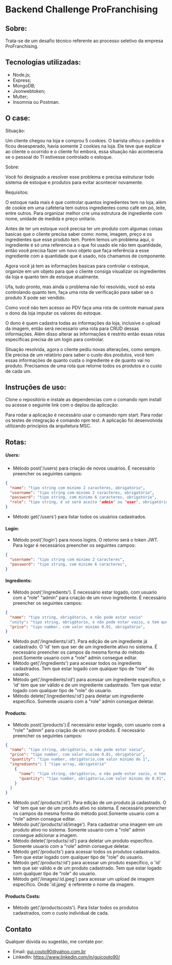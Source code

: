 # Backend Challenge ProFranchising

## Sobre:
Trata-se de um desafio técnico referente ao processo seletivo da empresa ProFranchising.

## Tecnologias utilizadas:
- Node.js;
- Express;
- MongoDB;
- Jsonwebtoken;
- Multer;
- Insomnia ou Postman.

## O case:

Situação:

Um cliente chegou na loja e comprou 5 cookies. O barista olhou o pedido e ficou desesperado, havia somente 2 cookies na loja.
Ele teve que explicar ao cliente o ocorrido e o cliente foi embora, essa situação não aconteceria se o pessoal do TI estivesse controlado o estoque.

Sobre:

Você foi designado a resolver esse problema e precisa estruturar todo sistema de estoque e produtos para evitar acontecer novamente.

Requisitos:

O estoque nada mais é que controlar quantos ingredientes tem na loja, além de cookie em uma cafeteria tem outros ingredientes como café em pó, leite, entre outros.
Para organizar melhor crie uma estrutura de ingrediente com nome, unidade de medida e preço unitario.

Antes de ter um estoque você precisa ter um produto com algumas coisas basicas que o cliente precisa saber como: nome, imagem, preço e os ingredientes que esse produto tem. 
Porém temos um problema aqui, o ingrediente é só uma referencia a o que foi usado ele não tem quantidade, então você precisa fazer um novo objeto que faça referência a esse ingrediente com a quantidade que é usado, nós chamamos de componente.

Agora você já tem as informações basicas para controlar o estoque, organize em um objeto para que o cliente consiga visualizar os ingredientes da loja e quanto tem de estoque atualmente.

Ufa, tudo pronto, mas ainda o problema não foi resolvido, você só esta controlando quanto tem, faça uma rota de verificação para saber se o produto X pode ser vendido. 

Como você não tem acesso ao PDV faça uma rota de controle manual para o dono da loja imputar os valores do estoque.

O dono é quem cadastra todas as informações da loja, inclusive o upload da imagem, então será necessario uma rota para CRUD dessas informações.
Além disso alterar as informações é restrito então essas rotas especificas precisa de um login para controlar.

Situação resolvida, agora o cliente pediu novas alterações, como sempre. Ele precisa de um relatório para saber o custo dos produtos, você tem essas informações de quanto custa o ingrediente e de quanto vai no produto.
Precisamos de uma rota que retorne todos os produtos e o custo de cada um.

## Instruções de uso:

Clone o repositório e instale as dependencias com o comando npm install ou acesse o seguinte link com o deplou da aplicação:
<LINK DO DEPLOY>
Para rodar a aplicação é necessário usar o comando npm start.
Para rodar os testes de integração é comando npm test.
A aplicação foi desenvolvida utilizando principios da arquitetura MSC.

## Rotas:
  ##### Users:
  - Método post('/users) para criação de novos usuários. É necessário preencher os seguintes campos:
  ```json
  {
    "name": "tipo string com minimo 2 caracteres, obrigatório",
    "username": "tipo string com minimo 2 caracteres, obrigatório",
    "password": "tipo string, com minimo 6 caracteres, obrigatório",
    "role": "tipo string, é só será aceito "admin" ou "user", obrigatório"
  }
  ```
  - Método get('/users') para listar todos os usuários cadastrados.
  
  #### Login:
  - Método post('/login') para novos logins. O retorno será o token JWT. Para logar é necessários preencher os seguintes campos:
  ```json
  {
    "username": "tipo string com minimo 2 caracteres",
    "password": "tipo string, com minimo 6 caracteres",
  }
  ```
  #### Ingredients:
  - Método post('/ingredients'). É necessário estar logado, com usuario com a "role" "admin" para criação de um novo ingrediente. É necessário preencher os seguintes campos:
  ```json
  {
    "name": "tipo string, obrigátorio, e não pode estar vazio"
    "unity": "tipo string, obrigátorio, e não pode estar vazio, e tem que ser entre "kg", "l" ou "un"",
    "price": "tipo number, com valor minimo 0.01, obrigatório",
  }
  ```
  - Método put('/ingredients/:id'). Para edição de um ingrediente já cadastrado. O 'id' tem que ser de um ingrediente ativo no sistema. É necessário preencher os campos da mesma forma do método post.Somente usuario com a "role" admin consegue editar.
  - Método get('/ingredients') para acessar todos os ingredients cadastrados. Tem que estar logado com qualquer tipo de "role" do usuario.
  - Método get('/ingredients/:id') para acessar um ingrediente especifico, o 'id' tem que ser válido e de um ingrediente cadastrado. Tem que estar logado com qualquer tipo de "role" do usuario.
  - Método delete('/ingredientes/:id') para deletar um ingrediente especifico. Somente usuario com a "role" admin consegue deletar.
  
  #### Products:
  - Método post('/products').É necessário estar logado, com usuario com a "role" "admin" para criação de um novo produto. É necessário preencher os seguintes campos:
  ```json
  {
    "name": "tipo string, obrigátorio, e não pode estar vazio",
    "price": "tipo number, com valor minimo 0.01, obrigatório",
    "quantity": "tipo number, obrigátorio,com valor minimo de 1",
    "ingredients": [ "tipo array, obrigatório"
      {
        "name": "tipo string, obrigátorio, e não pode estar vazio, e tem que ser de um ingrediente já cadastrado no sistema",
        "quantity": "tipo number, obrigátorio,com valor minimo de 0.01", 
      }
    ]
  }
  ```
  - Método put('/products/:id'). Para edição de um produto já cadastrado. O 'id' tem que ser de um produto ativo no sistema. É necessário preencher os campos da mesma forma do método post.Somente usuario com a "role" admin consegue editar.
  - Método put('/products/:id/image'). Para cadastrar uma imagem em um produto ativo no sistema. Somente usuario com a "role" admin consegue adicionar a imagem.
  - Método delete('/products/:id') para deletar um produto especifico. Somente usuario com a "role" admin consegue deletar. 
  - Método get('/products') para acessar todos os produtos cadastrados. Tem que estar logado com qualquer tipo de "role" do usuario.
  - Método get('/products/:id') para acessar um produto especifico, o 'id' tem que ser válido e de um produto cadastrado. Tem que estar logado com qualquer tipo de "role" do usuario.
  - Método get('/images/:id.jpeg') para acessar um upload de imagem especifico. Onde 'id.jpeg' é referente o nome da imagem.
  
  #### Products Costs:
  - Método get('/productscosts'). Para listar todos os produtos cadastrados, com o custo individual de cada.
   
  
  ## Contato
  Qualquer dúvida ou sugestão, me contate por:
  - Email: gui.couto90@yahoo.com.br
  - LinkedIn: https://www.linkedin.com/in/guicouto90/
  
  
 
